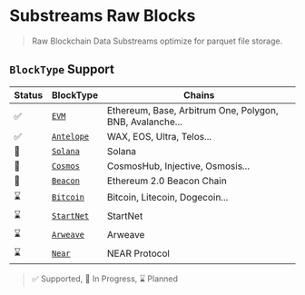 # Substreams Raw Blocks

> Raw Blockchain Data Substreams optimize for parquet file storage.

## `BlockType` Support

| Status | BlockType | Chains |
|----------|-----------|--------|
| ✅ | [`EVM`](/blocks/evm)     | Ethereum, Base, Arbitrum One, Polygon, BNB, Avalanche... |
| ✅ | [`Antelope`](/blocks/antelope)     | WAX, EOS, Ultra, Telos... |
| 🚧 | [`Solana`](/blocks/solana)     | Solana |
| 🚧 | [`Cosmos`](/blocks/cosmos)     | CosmosHub, Injective, Osmosis...  |
| 🚧 | [`Beacon`](/blocks/beacon)    | Ethereum 2.0 Beacon Chain |
| ⌛ | [`Bitcoin`](/blocks/bitcoin) | Bitcoin, Litecoin, Dogecoin... |
| ⌛ | [`StartNet`](/blocks/startnet) | StartNet |
| ⌛ | [`Arweave`](/blocks/arweave) | Arweave |
| ⌛ | [`Near`](/blocks/near) | NEAR Protocol |

> ✅ Supported, 🚧 In Progress, ⌛ Planned
